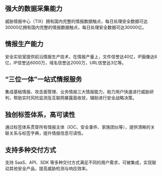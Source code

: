 ## 强大的数据采集能力
威胁情报中心（TIX）拥有国内完整的情报数据触点，每日处理安全数据可达30000亿拥有国内完整的情报数据触点，每日处理安全数据可达30000亿。

## 情报生产能力
安全实验室提供前沿情报生产技术，在情报产量上，文件信誉达40亿，IP画像达6亿，IP信誉达6000万，域名信誉达2000万，URL信誉达3亿等。

## “三位一体”一站式情报服务
集成基础情报、攻击面管理、业务情报三大情报能力，助力用户快速进行威胁研判，帮助实时风险监测及互联网暴露面收敛，辅助进行安全战略决策。

## 独创标签体系，高可读性
通过标签体系贯穿所有情报主体（IOC、安全事件、家族团伙等），提供清晰的关联关系与标签字典，提升情报信息可读性。

## 支持多种交付方式
支持 SaaS、API、SDK 等多种交付方式满足不同的用户需求，可被集成，实现联动其他安全产品，提高威胁检测与响应效率。
